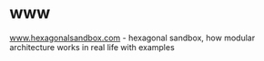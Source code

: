 # www
www.hexagonalsandbox.com - hexagonal sandbox, how modular architecture works in real life with examples
